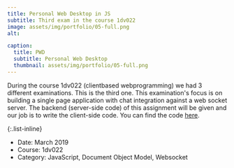 ```yaml
---
title: Personal Web Desktop in JS
subtitle: Third exam in the course 1dv022
image: assets/img/portfolio/05-full.png
alt:

caption:
  title: PWD
  subtitle: Personal Web Desktop
  thumbnail: assets/img/portfolio/05-full.png
---
```


During the course 1dv022 (clientbased webprogramming) we had 3 different examinations. This is the third one. This examination's focus is on building a single page application with chat integration against a web socket server. The backend (server-side code) of this assignment will be given and our job is to write the client-side code. You can find the code [here](https://github.com/codesis/1dv022-exam3).

{:.list-inline}

- Date: March 2019
- Course: 1dv022
- Category: JavaScript, Document Object Model, Websocket
